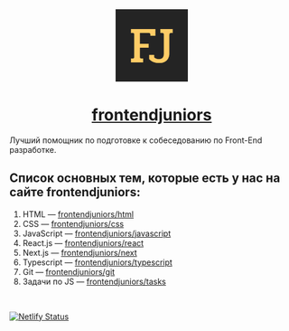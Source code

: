 <div align="center">
  <a href="https://frontendjuniors.netlify.app/" target="_blank">
    <img src="fj.png" alt="frontendjuniors" />
  </a>
</div>

<div align="center">
  <h1>   <a href="https://frontendjuniors.netlify.app/" >frontendjuniors </a> </h1>
</div>

<p> Лучший помощник по подготовке к собеседованию по Front-End разработке. </p>

## Список основных тем, которые есть у нас на сайте frontendjuniors: 

<ol>
  <li> HTML — <a href="https://frontendjuniors.netlify.app/html" target="_blank"> frontendjuniors/html </a> </li>
  <li> CSS —  <a href="https://frontendjuniors.netlify.app/css" target="_blank"> frontendjuniors/css </a> </li>
  <li> JavaScript — <a href="https://frontendjuniors.netlify.app/javascript" target="_blank"> frontendjuniors/javascript </a> </li>
  <li> React.js —  <a href="https://frontendjuniors.netlify.app/react" target="_blank"> frontendjuniors/react </a> </li>
  <li> Next.js — <a href="https://frontendjuniors.netlify.app/next" target="_blank"> frontendjuniors/next </a> </li>
  <li> Typescript — <a href="https://frontendjuniors.netlify.app/typescript" target="_blank"> frontendjuniors/typescript </a> </li>
  <li> Git — <a href="https://frontendjuniors.netlify.app/git" target="_blank"> frontendjuniors/git </a> </li>
  <li> Задачи по JS — <a href="https://frontendjuniors.netlify.app/tasks" target="_blank"> frontendjuniors/tasks </a> </li>
</ol>

<br />

[![Netlify Status](https://api.netlify.com/api/v1/badges/7f486aa3-9f99-4399-913e-0b88e04da589/deploy-status)](https://app.netlify.com/sites/frontendjuniors/deploys)

